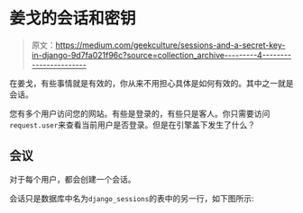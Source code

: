 # 姜戈的会话和密钥

> 原文：<https://medium.com/geekculture/sessions-and-a-secret-key-in-django-9d7fa021f96c?source=collection_archive---------4----------------------->

在姜戈，有些事情就是有效的，你从来不用担心具体是如何有效的。其中之一就是会话。

您有多个用户访问您的网站。有些是登录的，有些只是客人。你只需要访问`request.user`来查看当前用户是否登录。但是在引擎盖下发生了什么？

## 会议

对于每个用户，都会创建一个会话。

会话只是数据库中名为`django_sessions`的表中的另一行，如下图所示:
